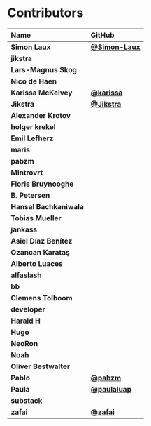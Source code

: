 # Contributors

| Name                    | GitHub                                           |
| :---------------------- | :----------------------------------------------- |
| **Simon Laux**          | [**@Simon-Laux**](https://github.com/Simon-Laux) |
| **jikstra**             |                                                  |
| **Lars-Magnus Skog**    |                                                  |
| **Nico de Haen**        |                                                  |
| **Karissa McKelvey**    | [**@karissa**](https://github.com/karissa)       |
| **Jikstra**             | [**@Jikstra**](https://github.com/Jikstra)       |
| **Alexander Krotov**    |                                                  |
| **holger krekel**       |                                                  |
| **Emil Lefherz**        |                                                  |
| **maris**               |                                                  |
| **pabzm**               |                                                  |
| **MIntrovrt**           |                                                  |
| **Floris Bruynooghe**   |                                                  |
| **B. Petersen**         |                                                  |
| **Hansal Bachkaniwala** |                                                  |
| **Tobias Mueller**      |                                                  |
| **jankass**             |                                                  |
| **Asiel Díaz Benítez**  |                                                  |
| **Ozancan Karataş**     |                                                  |
| **Alberto Luaces**      |                                                  |
| **alfaslash**           |                                                  |
| **bb**                  |                                                  |
| **Clemens Tolboom**     |                                                  |
| **developer**           |                                                  |
| **Harald H**            |                                                  |
| **Hugo**                |                                                  |
| **NeoRon**              |                                                  |
| **Noah**                |                                                  |
| **Oliver Bestwalter**   |                                                  |
| **Pablo**               | [**@pabzm**](https://github.com/pabzm)           |
| **Paula**               | [**@paulaluap**](https://github.com/paulaluap)   |
| **substack**            |                                                  |
| **zafai**               | [**@zafai**](https://github.com/zafai)           |
